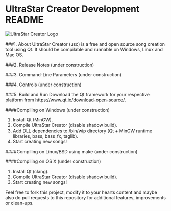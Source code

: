 # UltraStar Creator Development README

![UltraStar Creator Logo](https://github.com/UltraStar-Deluxe/UltraStar-Creator/blob/master/src/resources/icons/bean.png)


###1. About
UltraStar Creator (usc) is a free and open source song creation tool using Qt. It should be compilable and runnable on Windows, Linux and Mac OS.

###2. Release Notes
(under construction)

###3. Command-Line Parameters
(under construction)

###4. Controls
(under construction)

###5. Build and Run
Download the Qt framework for your respective platform from https://www.qt.io/download-open-source/.

####Compiling on Windows
(under construction)

1. Install Qt (MinGW).
2. Compile UltraStar Creator (disable shadow build).
3. Add DLL dependencies to /bin/wip directory (Qt + MinGW runtime libraries, bass, bass_fx, taglib).
4. Start creating new songs!

####Compiling on Linux/BSD using make
(under construction)

####Compiling on OS X
(under construction)

1. Install Qt (clang).
2. Compile UltraStar Creator (disable shadow build).
3. Start creating new songs!

Feel free to fork this project, modify it to your hearts content and maybe also do pull requests to this repository for additional features, improvements or clean-ups.
